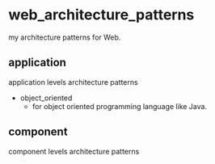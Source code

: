 # web_architecture_patterns

my architecture patterns for Web.

## application

application levels architecture patterns

- object_oriented
  - for object oriented programming language like Java.

## component

component levels architecture patterns
